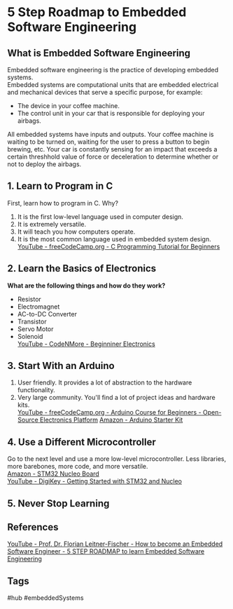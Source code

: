 # 5 Step Roadmap to Embedded Software Engineering

## What is Embedded Software Engineering
Embedded software engineering is the practice of developing embedded systems.   
Embedded systems are computational units that are embedded electrical and mechanical devices that serve a specific purpose, for example:  
* The device in your coffee machine.  
* The control unit in your car that is responsible for deploying your airbags.  

All embedded systems have inputs and outputs. Your coffee machine is waiting to be turned on, waiting for the user to press a button to begin brewing, etc. Your car is 
constantly sensing for an impact that exceeds a certain threshhold value of force or deceleration to determine whether or not to deploy the airbags.  

## 1. Learn to Program in C  
First, learn how to program in C. Why?  
1. It is the first low-level language used in computer design.  
2. It is extremely versatile.  
3. It will teach you how computers operate.  
4. It is the most common language used in embedded system design.   
[YouTube - freeCodeCamp.org - C Programming Tutorial for Beginners](https://www.youtube.com/watch?v=KJgsSFOSQv0)

## 2. Learn the Basics of Electronics
**What are the following things and how do they work?**  
* Resistor  
* Electromagnet  
* AC-to-DC Converter  
* Transistor  
* Servo Motor  
* Solenoid  
[YouTube - CodeNMore - Beginniner Electronics](https://www.youtube.com/watch?v=r-X9coYTOV4&list=PLah6faXAgguOeMUIxS22ZU4w5nDvCl5gs)

## 3. Start With an Arduino
1. User friendly. It provides a lot of abstraction to the hardware functionality.  
2. Very large community. You'll find a lot of project ideas and hardware kits.   
[YouTube - freeCodeCamp.org - Arduino Course for Beginners - Open-Source Electronics Platform](https://www.youtube.com/watch?v=zJ-LqeX_fLU)
[Amazon - Arduino Starter Kit](https://www.amazon.com/s?k=arduino+starter+kit&language=en_US&linkCode=sl2&linkId=2acd4dbdfd2580fda9e86247e4850f31&sprefix=Arduino+st%2Caps%2C202&tag=flf21-20&ref=as_li_ss_tl)

## 4. Use a Different Microcontroller
Go to the next level and use a more low-level microcontroller. Less libraries, more barebones, more code, and more versatile.  
[Amazon - STM32 Nucleo Board](https://www.amazon.com/NUCLEO-F401RE-Nucleo-64-Development-STM32F401RE-connectivity/dp/B07JYBPWN4?crid=2O2ZJHC8S886V&keywords=STM32+Nucleo&qid=1648470687&sprefix=stm32+nucleo,aps,202&sr=8-1&linkCode=sl1&tag=flf21-20&linkId=a21237b83b00395c41838c89cb0e2345&language=en_US&ref_=as_li_ss_tl)  
[YouTube - DigiKey - Getting Started with STM32 and Nucleo](https://www.youtube.com/watch?v=hyZS2p1tW-g&list=PLEBQazB0HUyRYuzfi4clXsKUSgorErmBv)  

## 5. Never Stop Learning 

## References
[YouTube - Prof. Dr. Florian Leitner-Fischer - How to become an Embedded Software Engineer - 5 STEP ROADMAP to learn Embedded Software Engineering](https://www.youtube.com/watch?v=IOs6QDI-2MY) 

## Tags
#hub #embeddedSystems
